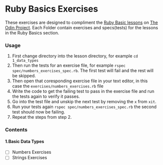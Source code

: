 # Ruby Basics Exercises
These exercises are designed to compliment the [Ruby Basic lessons](https://www.theodinproject.com/courses/ruby-programming#basic-ruby) on [The Odin Project](https://www.theodinproject.com/). Each Folder contain exercises and specs(tests) for the lessons in the Ruby Basics section.

### Usage

1. First change directory into the lesson directory, for example `cd 1_data_types`
2. Then run the tests for an exercise file, for example `rspec spec/numbers_exercises_spec.rb`. The first test will fail and the rest will be skipped.
3. Then open that coresponding exercise file in your text editor, in this case the `exercises/numbers_exercises.rb` file
4. Write the code to get the failing test to pass in the exercise file and run the tests again to verify it passes.
5. Go into the test file and unskip the next test by removing the `x` from `xit`.
6. Run your tests again `rspec spec/numbers_exercises_spec.rb` the second test should now be failing.
7. Repeat the steps from step 2. 

###  Contents

#### 1.Basic Data Types

- [ ] Numbers Exercises 
- [ ] Strings Exercises 
